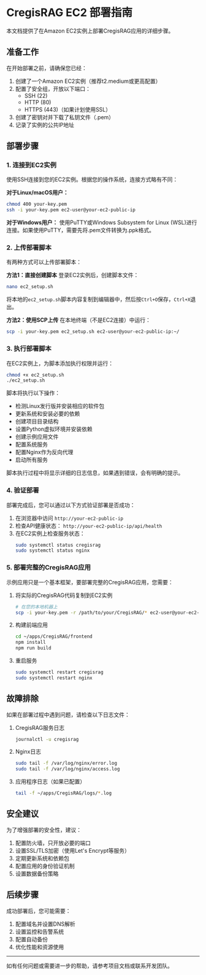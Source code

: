 # CregisRAG EC2 部署指南

本文档提供了在Amazon EC2实例上部署CregisRAG应用的详细步骤。

## 准备工作

在开始部署之前，请确保您已经：

1. 创建了一个Amazon EC2实例（推荐t2.medium或更高配置）
2. 配置了安全组，开放以下端口：
   - SSH (22)
   - HTTP (80)
   - HTTPS (443)（如果计划使用SSL）
3. 创建了密钥对并下载了私钥文件（.pem）
4. 记录了实例的公共IP地址

## 部署步骤

### 1. 连接到EC2实例

使用SSH连接到您的EC2实例。根据您的操作系统，连接方式略有不同：

**对于Linux/macOS用户：**
```bash
chmod 400 your-key.pem
ssh -i your-key.pem ec2-user@your-ec2-public-ip
```

**对于Windows用户：**
使用PuTTY或Windows Subsystem for Linux (WSL)进行连接。如果使用PuTTY，需要先将.pem文件转换为.ppk格式。

### 2. 上传部署脚本

有两种方式可以上传部署脚本：

**方法1：直接创建脚本**
登录EC2实例后，创建脚本文件：
```bash
nano ec2_setup.sh
```

将本地的`ec2_setup.sh`脚本内容复制到编辑器中，然后按`Ctrl+O`保存，`Ctrl+X`退出。

**方法2：使用SCP上传**
在本地终端（不是EC2连接）中运行：
```bash
scp -i your-key.pem ec2_setup.sh ec2-user@your-ec2-public-ip:~/
```

### 3. 执行部署脚本

在EC2实例上，为脚本添加执行权限并运行：
```bash
chmod +x ec2_setup.sh
./ec2_setup.sh
```

脚本将执行以下操作：
- 检测Linux发行版并安装相应的软件包
- 更新系统和安装必要的依赖
- 创建项目目录结构
- 设置Python虚拟环境并安装依赖
- 创建示例应用文件
- 配置系统服务
- 配置Nginx作为反向代理
- 启动所有服务

脚本执行过程中将显示详细的日志信息，如果遇到错误，会有明确的提示。

### 4. 验证部署

部署完成后，您可以通过以下方式验证部署是否成功：

1. 在浏览器中访问 `http://your-ec2-public-ip`
2. 检查API健康状态： `http://your-ec2-public-ip/api/health`
3. 在EC2实例上检查服务状态：
   ```bash
   sudo systemctl status cregisrag
   sudo systemctl status nginx
   ```

### 5. 部署完整的CregisRAG应用

示例应用只是一个基本框架，要部署完整的CregisRAG应用，您需要：

1. 将实际的CregisRAG代码复制到EC2实例
   ```bash
   # 在您的本地机器上
   scp -i your-key.pem -r /path/to/your/CregisRAG/* ec2-user@your-ec2-public-ip:~/apps/CregisRAG/
   ```

2. 构建前端应用
   ```bash
   cd ~/apps/CregisRAG/frontend
   npm install
   npm run build
   ```

3. 重启服务
   ```bash
   sudo systemctl restart cregisrag
   sudo systemctl restart nginx
   ```

## 故障排除

如果在部署过程中遇到问题，请检查以下日志文件：

1. CregisRAG服务日志
   ```bash
   journalctl -u cregisrag
   ```

2. Nginx日志
   ```bash
   sudo tail -f /var/log/nginx/error.log
   sudo tail -f /var/log/nginx/access.log
   ```

3. 应用程序日志（如果已配置）
   ```bash
   tail -f ~/apps/CregisRAG/logs/*.log
   ```

## 安全建议

为了增强部署的安全性，建议：

1. 配置防火墙，只开放必要的端口
2. 设置SSL/TLS加密（使用Let's Encrypt等服务）
3. 定期更新系统和依赖包
4. 配置应用的身份验证机制
5. 设置数据备份策略

## 后续步骤

成功部署后，您可能需要：

1. 配置域名并设置DNS解析
2. 设置监控和告警系统
3. 配置自动备份
4. 优化性能和资源使用

---

如有任何问题或需要进一步的帮助，请参考项目文档或联系开发团队。 